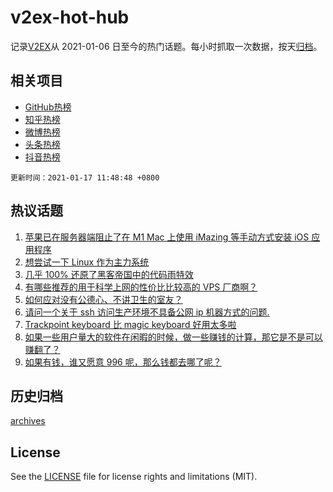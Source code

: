 # v2ex-hot-hub

 记录[V2EX](https://www.v2ex.com/)从 2021-01-06 日至今的热门话题。每小时抓取一次数据，按天[归档](archives)。
 
 ## 相关项目

- [GitHub热榜](https://github.com/lonnyzhang423/github-hot-hub)
- [知乎热榜](https://github.com/lonnyzhang423/zhihu-hot-hub)
- [微博热榜](https://github.com/lonnyzhang423/weibo-hot-hub)
- [头条热榜](https://github.com/lonnyzhang423/toutiao-hot-hub)
- [抖音热榜](https://github.com/lonnyzhang423/douyin-hot-hub)


 `更新时间：2021-01-17 11:48:48 +0800`

## 热议话题

1. [苹果已在服务器端阻止了在 M1 Mac 上使用 iMazing 等手动方式安装 iOS 应用程序](https://www.v2ex.com/t/745449)
1. [想尝试一下 Linux 作为主力系统](https://www.v2ex.com/t/745492)
1. [几乎 100% 还原了黑客帝国中的代码雨特效](https://www.v2ex.com/t/745451)
1. [有哪些推荐的用于科学上网的性价比比较高的 VPS 厂商啊？](https://www.v2ex.com/t/745547)
1. [如何应对没有公德心、不讲卫生的室友？](https://www.v2ex.com/t/745487)
1. [请问一个关于 ssh 访问生产环境不具备公网 ip 机器方式的问题.](https://www.v2ex.com/t/745462)
1. [Trackpoint keyboard 比 magic keyboard 好用太多啦](https://www.v2ex.com/t/745481)
1. [如果一些用户量大的软件在闲暇的时候，做一些赚钱的计算，那它是不是可以赚翻了？](https://www.v2ex.com/t/745534)
1. [如果有钱，谁又愿意 996 呢，那么钱都去哪了呢？](https://www.v2ex.com/t/745581)

## 历史归档

[archives](archives)

## License

See the [LICENSE](LICENSE) file for license rights and limitations (MIT).
